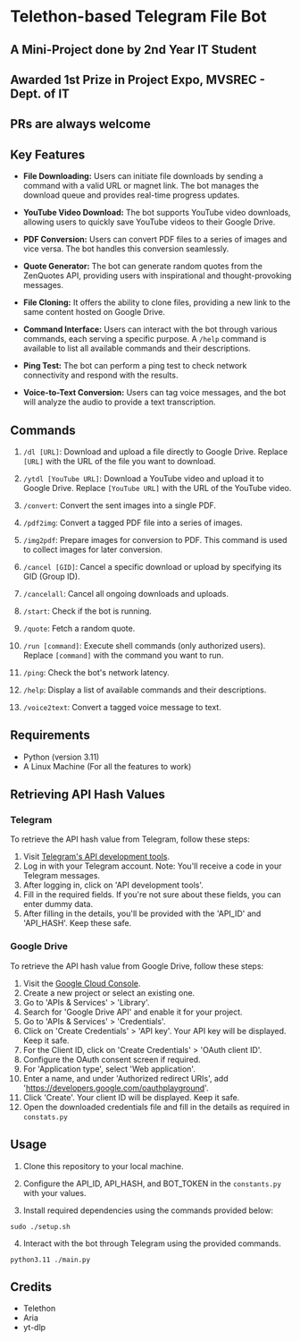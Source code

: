 # Telethon-based Telegram File Bot
## A Mini-Project done by 2nd Year IT Student
## Awarded 1st Prize in Project Expo, MVSREC - Dept. of IT 

## PRs are always welcome
## Key Features

- **File Downloading:** Users can initiate file downloads by sending a command with a valid URL or magnet link. The bot manages the download queue and provides real-time progress updates.

- **YouTube Video Download:** The bot supports YouTube video downloads, allowing users to quickly save YouTube videos to their Google Drive.

- **PDF Conversion:** Users can convert PDF files to a series of images and vice versa. The bot handles this conversion seamlessly.

- **Quote Generator:** The bot can generate random quotes from the ZenQuotes API, providing users with inspirational and thought-provoking messages.

- **File Cloning:** It offers the ability to clone files, providing a new link to the same content hosted on Google Drive.

- **Command Interface:** Users can interact with the bot through various commands, each serving a specific purpose. A `/help` command is available to list all available commands and their descriptions.

- **Ping Test:** The bot can perform a ping test to check network connectivity and respond with the results.

- **Voice-to-Text Conversion:** Users can tag voice messages, and the bot will analyze the audio to provide a text transcription.

## Commands
1. `/dl [URL]`: Download and upload a file directly to Google Drive. Replace `[URL]` with the URL of the file you want to download.

2. `/ytdl [YouTube URL]`: Download a YouTube video and upload it to Google Drive. Replace `[YouTube URL]` with the URL of the YouTube video.

3. `/convert`: Convert the sent images into a single PDF.

4. `/pdf2img`: Convert a tagged PDF file into a series of images.

5. `/img2pdf`: Prepare images for conversion to PDF. This command is used to collect images for later conversion.

6. `/cancel [GID]`: Cancel a specific download or upload by specifying its GID (Group ID).

7. `/cancelall`: Cancel all ongoing downloads and uploads.

8. `/start`: Check if the bot is running.

9. `/quote`: Fetch a random quote.

10. `/run [command]`: Execute shell commands (only authorized users). Replace `[command]` with the command you want to run.

11. `/ping`: Check the bot's network latency.

12. `/help`: Display a list of available commands and their descriptions.

13. `/voice2text`: Convert a tagged voice message to text.


## Requirements
- Python (version 3.11)
- A Linux Machine (For all the features to work)

## Retrieving API Hash Values

### Telegram

To retrieve the API hash value from Telegram, follow these steps:

1. Visit [Telegram's API development tools](https://my.telegram.org/apps).
2. Log in with your Telegram account. Note: You'll receive a code in your Telegram messages.
3. After logging in, click on 'API development tools'.
4. Fill in the required fields. If you're not sure about these fields, you can enter dummy data.
5. After filling in the details, you'll be provided with the 'API_ID' and 'API_HASH'. Keep these safe.

### Google Drive

To retrieve the API hash value from Google Drive, follow these steps:

1. Visit the [Google Cloud Console](https://console.cloud.google.com/).
2. Create a new project or select an existing one.
3. Go to 'APIs & Services' > 'Library'.
4. Search for 'Google Drive API' and enable it for your project.
5. Go to 'APIs & Services' > 'Credentials'.
6. Click on 'Create Credentials' > 'API key'. Your API key will be displayed. Keep it safe.
7. For the Client ID, click on 'Create Credentials' > 'OAuth client ID'.
8. Configure the OAuth consent screen if required.
9. For 'Application type', select 'Web application'.
10. Enter a name, and under 'Authorized redirect URIs', add 'https://developers.google.com/oauthplayground'.
11. Click 'Create'. Your client ID will be displayed. Keep it safe.
12. Open the downloaded credentials file and fill in the details as required in `constats.py`

## Usage

1. Clone this repository to your local machine.

2. Configure the API_ID, API_HASH, and BOT_TOKEN in the `constants.py` with your values.

3. Install required dependencies using the commands provided below:
```shell
sudo ./setup.sh
```

4. Interact with the bot through Telegram using the provided commands.
```shell
python3.11 ./main.py
```

## Credits
- Telethon
- Aria
- yt-dlp

